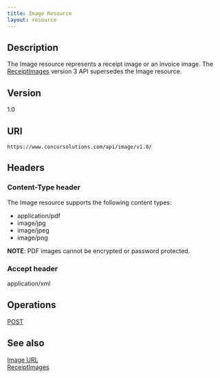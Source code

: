 ```yaml
---
title: Image Resource 
layout: resource
---
```


## Description
The Image resource represents a receipt image or an invoice image. The [ReceiptImages][1] version 3 API supersedes the Image resource.

## Version
1.0

## URI
`https://www.concursolutions.com/api/image/v1.0/`

## Headers

### Content-Type header
The Image resource supports the following content types:

* application/pdf
* image/jpg
* image/jpeg
* image/png

**NOTE**: PDF images cannot be encrypted or password protected.

### Accept header
application/xml

## Operations
[POST][2]

## See also
[Image URL][3]    
[ReceiptImages][1]

  

[1]: https://www.concursolutions.com/api/docs/index.html#!/ReceiptImages
[2]: https://developer.concur.com/imaging/image-resource/image-resource-post
[3]: https://developer.concur.com/imaging/image-url-resource
